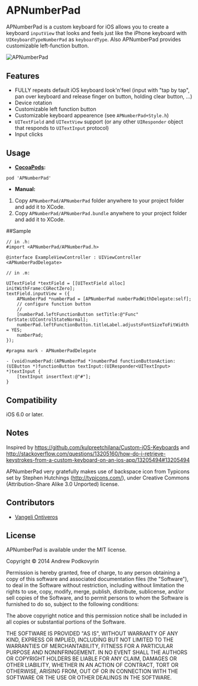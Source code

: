 APNumberPad
==========

APNumberPad is a custom keyboard for iOS allows you to create a keyboard `inputView` that looks and feels just like the iPhone keyboard with `UIKeyboardTypeNumberPad` as `keyboardType`. Also APNumberPad provides customizable left-function button.

<img src="https://raw.github.com/podkovyrin/APNumberPad/master/apnumberpad_demo.gif" alt="APNumberPad" title="APNumberPad demo" style="display:block; margin: 10px auto 30px auto; align:center"/>

## Features
 - FULLY repeats default iOS keyboard look'n'feel (input with "tap by tap", pan over keyboard and release finger on button, holding clear button, ...)
 - Device rotation
 - Customizable left function button
 - Customizable keyboard appearence (see `APNumberPad+Style.h`)
 - `UITextField` and `UITextView` support (or any other `UIResponder` object that responds to `UITextInput` protocol)
 - Input clicks

## Usage
 - **[CocoaPods](http://cocoapods.org):**
```
pod 'APNumberPad'
```
 - **Manual:**
1. Copy `APNumberPad/APNumberPad` folder anywhere to your project folder and add it to XCode.
2. Copy `APNumberPad/APNumberPad.bundle` anywhere to your project folder and add it to XCode.

##Sample

```obj-c
// in .h:
#import <APNumberPad/APNumberPad.h>

@interface ExampleViewController : UIViewController <APNumberPadDelegate>

// in .m:

UITextField *textField = [[UITextField alloc] initWithFrame:CGRectZero];
textField.inputView = ({
    APNumberPad *numberPad = [APNumberPad numberPadWithDelegate:self];
    // configure function button
    //
    [numberPad.leftFunctionButton setTitle:@"Func" forState:UIControlStateNormal];
    numberPad.leftFunctionButton.titleLabel.adjustsFontSizeToFitWidth = YES;
    numberPad;
});

#pragma mark - APNumberPadDelegate

- (void)numberPad:(APNumberPad *)numberPad functionButtonAction:(UIButton *)functionButton textInput:(UIResponder<UITextInput> *)textInput {
    [textInput insertText:@"#"];
}
```

## Compatibility
iOS 6.0 or later.

## Notes
Inspired by https://github.com/kulpreetchilana/Custom-iOS-Keyboards and http://stackoverflow.com/questions/13205160/how-do-i-retrieve-keystrokes-from-a-custom-keyboard-on-an-ios-app/13205494#13205494

APNumberPad very gratefully makes use of backspace icon from Typicons set by Stephen Hutchings (http://typicons.com/), under Creative Commons (Attribution-Share Alike 3.0 Unported) license.

## Contributors

- [Vangeli Ontiveros](http://github.com/vanyas)

## License

APNumberPad is available under the MIT license.

Copyright © 2014 Andrew Podkovyrin

Permission is hereby granted, free of charge, to any person obtaining a copy
of this software and associated documentation files (the "Software"), to deal
in the Software without restriction, including without limitation the rights
to use, copy, modify, merge, publish, distribute, sublicense, and/or sell
copies of the Software, and to permit persons to whom the Software is
furnished to do so, subject to the following conditions:

The above copyright notice and this permission notice shall be included
in all copies or substantial portions of the Software.

THE SOFTWARE IS PROVIDED "AS IS", WITHOUT WARRANTY OF ANY KIND, EXPRESS OR
IMPLIED, INCLUDING BUT NOT LIMITED TO THE WARRANTIES OF MERCHANTABILITY,
FITNESS FOR A PARTICULAR PURPOSE AND NONINFRINGEMENT. IN NO EVENT SHALL THE
AUTHORS OR COPYRIGHT HOLDERS BE LIABLE FOR ANY CLAIM, DAMAGES OR OTHER
LIABILITY, WHETHER IN AN ACTION OF CONTRACT, TORT OR OTHERWISE, ARISING FROM,
OUT OF OR IN CONNECTION WITH THE SOFTWARE OR THE USE OR OTHER DEALINGS IN
THE SOFTWARE.
